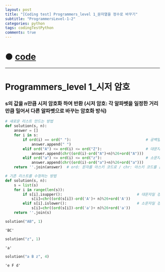 ```yaml
---
layout: post
title: "[Coding test] Programmers_level 1_문자열을 정수로 바꾸기"
subtitle: "ProgrammersLevel-1-2"
categories: python
tags: codingTestPython
comments: true
---
```


# ● [code](https://github.com/JeongJaeyoung0/coding_test/blob/5a6864d0c7a401755624bb0faba5cca15623035e/210726_Programmers_level%201_%EB%AC%B8%EC%9E%90%EC%97%B4%EC%9D%84%20%EC%A0%95%EC%88%98%EB%A1%9C%20%EB%B0%94%EA%BE%B8%EA%B8%B0.ipynb)

***

# Programmers_level 1_시저 암호
### s의 값을 n만큼 시저 암호화 하여 반환 (시저 암호: 각 알파벳을 일정한 거리만큼 밀어서 다른 알파벳으로 바꾸는 암호화 방식)


```python
# 새로운 리스트 만드는 방법
def solution(s, n):
    answer = []
    for i in s:
        if ord(i) == ord(" "):                                  # 공백일 경우
            answer.append(" ")
        elif ord("A") <= ord(i) <= ord("Z"):                    # 대문자일 경우
            answer.append(chr((ord(i)-ord("A")+n)%26+ord("A")))
        elif ord("a") <= ord(i) <= ord("z"):                    # 소문자일 경우
            answer.append(chr((ord(i)-ord("a")+n)%26+ord("a")))
    return ''.join(answer)  # ord: 문자를 아스키 코드로 / chr: 아스키 코드를 문자로
```


```python
# 기존 리스트를 수정하는 방법
def solution(s, n):
    s = list(s)
    for i in range(len(s)):
        if s[i].isupper():                                  # 대문자일 경우
            s[i]=chr((ord(s[i])-ord('A')+ n)%26+ord('A'))
        elif s[i].islower():                                # 소문자일 경우
            s[i]=chr((ord(s[i])-ord('a')+ n)%26+ord('a'))
    return ''.join(s)
```


```python
solution("AB", 1)
```




    'BC'




```python
solution("z", 1)
```




    'a'




```python
solution("a B z", 4)
```




    'e F d'